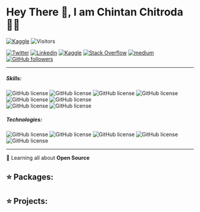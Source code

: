 # Hey There 👋, I am Chintan Chitroda  👨‍💻
[![Kaggle](https://img.shields.io/static/v1?label=PersoanlSite&message=chintanchitroda.space&color=blue)](https://chintanchitroda.space) ![Visitors](https://visitor-badge.laobi.icu/badge?page_id=rafnixg.rafnixg)

[![Twitter](https://img.shields.io/badge/-Twitter-222222?style=flat-square&logo=twitter&logoColor=white&link=https://twitter.com/EngincanVeske)](https://twitter.com/ChitrodaChintan)
[![Linkedin](https://img.shields.io/badge/-LinkedIn-222222?style=flat-square&logo=Linkedin&logoColor=white&link=https://www.linkedin.com/in/engincan-veske-b4a75b145/)](https://www.linkedin.com/in/chintanchitroda/)
[![Kaggle](https://img.shields.io/static/v1?label&message=Kaggle&color=blue)](https://www.kaggle.com/chintanchitroda)
[![Stack Overflow](https://img.shields.io/badge/-Stack%20Overflow-222222?style=flat-square&logo=stack-overflow&logoColor=white&link=https://stackoverflow.com/users/10477283/engin-veske)](https://stackoverflow.com/users/12914799/chintan-chitroda)
[![medium](https://aleen42.github.io/badges/src/medium.svg)](https://medium.com/@chintanchitroda47)
[![GitHub followers](https://img.shields.io/github/followers/EngincanV.svg?style=social&label=Follow&maxAge=2592000)](https://github.com/Chintan99?tab=followers)
________
##### Skills:
![GitHub license](https://img.shields.io/static/v1?label&message=Machine_learning_Expert&color=brightgreen)
![GitHub license](https://img.shields.io/static/v1?label&message=Data_Science&color=yellow)
![GitHub license](https://img.shields.io/static/v1?label&message=Deep_learning&color=orange)
![GitHub license](https://img.shields.io/static/v1?label&message=Python&color=blue)
![GitHub license](https://img.shields.io/static/v1?label&message=Java&color=critical)
![GitHub license](https://img.shields.io/static/v1?label&message=C/CPP&color=lightgrey)
<br>
![GitHub license](https://img.shields.io/static/v1?label&message=Compute_Vision&color=blueviolet)
![GitHub license](https://img.shields.io/static/v1?label&message=Natural_Language_Processing&color=9cf)
##### Technologies:
![GitHub license](https://img.shields.io/static/v1?label&message=PyTorch&color=red)
![GitHub license](https://img.shields.io/static/v1?label&message=TensorFlow&color=orange)
![GitHub license](https://img.shields.io/static/v1?label&message=Docker&color=blue)
![GitHub license](https://img.shields.io/static/v1?label&message=CUDA&color=brightgreen)
![GitHub license](https://img.shields.io/static/v1?label&message=Jupyter&color=yellow)
_______________
🌱 Learning all about **Open Source**

## ⭐️ Packages:

## ⭐️ Projects:
